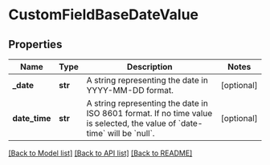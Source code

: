 # CustomFieldBaseDateValue

## Properties
Name | Type | Description | Notes
------------ | ------------- | ------------- | -------------
**_date** | **str** | A string representing the date in YYYY-MM-DD format. | [optional] 
**date_time** | **str** | A string representing the date in ISO 8601 format. If no time value is selected, the value of &#x60;date-time&#x60; will be &#x60;null&#x60;. | [optional] 

[[Back to Model list]](../README.md#documentation-for-models) [[Back to API list]](../README.md#documentation-for-api-endpoints) [[Back to README]](../README.md)

